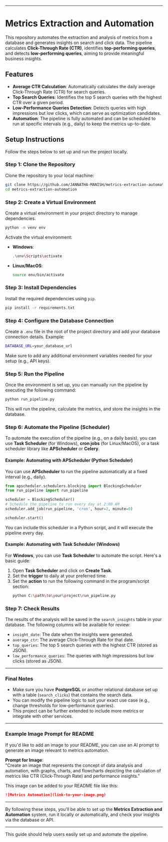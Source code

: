 
---

# Metrics Extraction and Automation

This repository automates the extraction and analysis of metrics from a database and generates insights on search and click data. The pipeline calculates **Click-Through Rate (CTR)**, identifies **top-performing queries**, and detects **low-performing queries**, aiming to provide meaningful business insights.

## Features

- **Average CTR Calculation**: Automatically calculates the daily average Click-Through Rate (CTR) for search queries.
- **Top Search Queries**: Identifies the top 5 search queries with the highest CTR over a given period.
- **Low-Performance Queries Detection**: Detects queries with high impressions but low clicks, which can serve as optimization candidates.
- **Automation**: The pipeline is fully automated and can be scheduled to run at specific intervals (e.g., daily) to keep the metrics up-to-date.

## Setup Instructions

Follow the steps below to set up and run the project locally.

### Step 1: Clone the Repository

Clone the repository to your local machine:

```bash
git clone https://github.com/JANNATHA-MANISH/metrics-extraction-automation.git
cd metrics-extraction-automation
```

### Step 2: Create a Virtual Environment

Create a virtual environment in your project directory to manage dependencies.

```bash
python -m venv env
```

Activate the virtual environment:

- **Windows**: 
    ```bash
    .\env\Scripts\activate
    ```

- **Linux/MacOS**: 
    ```bash
    source env/bin/activate
    ```

### Step 3: Install Dependencies

Install the required dependencies using `pip`.

```bash
pip install -r requirements.txt
```

### Step 4: Configure the Database Connection

Create a `.env` file in the root of the project directory and add your database connection details. Example:

```bash
DATABASE_URL=your_database_url
```

Make sure to add any additional environment variables needed for your setup (e.g., API keys).

### Step 5: Run the Pipeline

Once the environment is set up, you can manually run the pipeline by executing the following command:

```bash
python run_pipeline.py
```

This will run the pipeline, calculate the metrics, and store the insights in the database.

### Step 6: Automate the Pipeline (Scheduler)

To automate the execution of the pipeline (e.g., on a daily basis), you can use **Task Scheduler** (for Windows), **cron jobs** (for Linux/MacOS), or a task scheduler library like **APScheduler** or **Celery**.

#### Example: Automating with APScheduler (Python Scheduler)
You can use **APScheduler** to run the pipeline automatically at a fixed interval (e.g., daily).

```python
from apscheduler.schedulers.blocking import BlockingScheduler
from run_pipeline import run_pipeline

scheduler = BlockingScheduler()
# Schedule the pipeline to run every day at 2:00 AM
scheduler.add_job(run_pipeline, 'cron', hour=2, minute=0)

scheduler.start()
```

You can include this scheduler in a Python script, and it will execute the pipeline every day.

#### Example: Automating with Task Scheduler (Windows)

For **Windows**, you can use **Task Scheduler** to automate the script. Here's a basic guide:

1. Open **Task Scheduler** and click on **Create Task**.
2. Set the **trigger** to daily at your preferred time.
3. Set the **action** to run the following command in the program/script section:
   ```bash
   python C:\path\to\your\project\run_pipeline.py
   ```

### Step 7: Check Results

The results of the analysis will be saved in the `search_insights` table in your database. The following columns will be available for review:

- `insight_date`: The date when the insights were generated.
- `average_ctr`: The average Click-Through Rate for that date.
- `top_queries`: The top 5 search queries with the highest CTR (stored as JSON).
- `low_performance_queries`: The queries with high impressions but low clicks (stored as JSON).

---

### Final Notes

- Make sure you have **PostgreSQL** or another relational database set up with a table (`search_clicks`) that contains the search data.
- You can modify the pipeline logic to suit your exact use case (e.g., change thresholds for low-performance queries).
- This project can be further extended to include more metrics or integrate with other services.

---

### Example Image Prompt for README

If you'd like to add an image to your README, you can use an AI prompt to generate an image relevant to metrics automation.

**Prompt for Image**:  
"Create an image that represents the concept of data analysis and automation, with graphs, charts, and flowcharts depicting the calculation of metrics like CTR (Click-Through Rate) and performance insights."

This image can be added to your README file like this:

```markdown
![Metrics Automation](link-to-your-image.png)
```

---

By following these steps, you'll be able to set up the **Metrics Extraction and Automation** system, run it locally or automatically, and check your insights via the database or API.

---

This guide should help users easily set up and automate the pipeline.